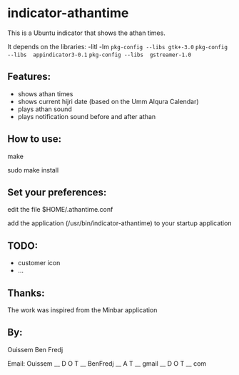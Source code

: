 # indicator-athantime
This is a Ubuntu indicator that shows the athan times.

It depends on the libraries: -litl -lm `pkg-config --libs gtk+-3.0` `pkg-config --libs  appindicator3-0.1` `pkg-config --libs  gstreamer-1.0`

Features:
- 
+ shows athan times
+ shows current hijri date (based on the Umm Alqura Calendar)
+ plays athan sound
+ plays notification sound before and after athan

How to use:
- 
make

sudo make install


Set your preferences:
- 
edit the file $HOME/.athantime.conf

add the application (/usr/bin/indicator-athantime) to your startup application


TODO:
- 
- customer icon
- ...


Thanks:
- 
The work was inspired from the Minbar application



By: 
- 
Ouissem Ben Fredj

Email: Ouissem  __ D O T __  BenFredj __  A T __ gmail __ D O T __ com
